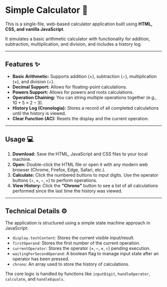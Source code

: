 # Simple Calculator 🧮

This is a single-file, web-based calculator application built using **HTML, CSS, and vanilla JavaScript**.

It simulates a basic arithmetic calculator with functionality for addition, subtraction, multiplication, and division, and includes a history log.

---

## Features ✨

* **Basic Arithmetic:** Supports addition ($+$), subtraction ($-$), multiplication ($\times$), and division ($\div$).
* **Decimal Support:** Allows for floating-point calculations.
* **Powers Support:** Allows for powers and roots calculations.
* **Operation Chaining:** You can string multiple operations together (e.g., $10 + 5 \times 2 - 3$).
* **History Log (Cronologia):** Stores a record of all completed calculations until the history is viewed.
* **Clear Function (AC):** Resets the display and the current operation.

---

## Usage 💻

1.  **Download:** Save the HTML, JavaScript and CSS files to your local machine.
2.  **Open:** Double-click the HTML file or open it with any modern web browser (Chrome, Firefox, Edge, Safari, etc.).
3.  **Calculate:** Click the numbered buttons to input digits. Use the operator buttons ($\div, \times, -, +$) to perform operations.
4.  **View History:** Click the **"Chrono"** button to see a list of all calculations performed since the last time the history was viewed.

---

## Technical Details ⚙️

The application is structured using a simple state machine approach in JavaScript:

* `display.textContent`: Stores the current visible input/result.
* `firstOperand`: Stores the first number of the current operation.
* `currentOperator`: Stores the operator ($+, -, \times, \div$) pending execution.
* `waitingForSecondOperand`: A boolean flag to manage input state after an operator has been pressed.
* `chrono`: An array used to store the history of calculations.

The core logic is handled by functions like `inputDigit`, `handleOperator`, `calculate`, and `handleEquals`.
